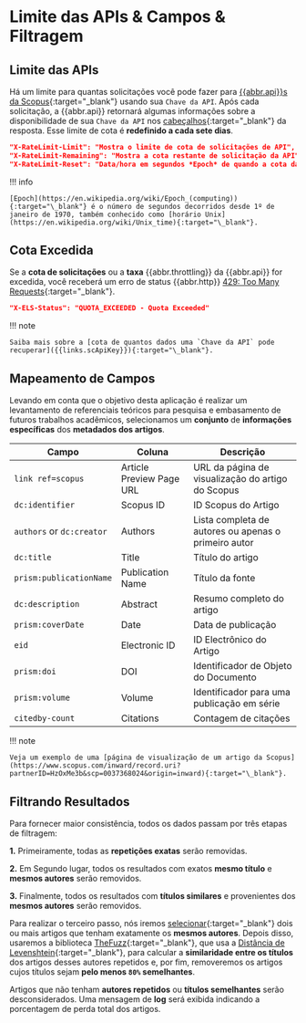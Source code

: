 # Limite das APIs & Campos & Filtragem

## Limite das APIs

Há um limite para quantas solicitações você pode fazer para [{{abbr.api}}s da Scopus]({{links.scApis}}){:target="\_blank"} usando sua `Chave da API`. Após cada solicitação, a {{abbr.api}} retornará algumas informações sobre a disponibilidade de sua `Chave da API` nos [cabeçalhos]({{links.scApiKey}}){:target="\_blank"} da resposta. Esse limite de cota é **redefinido a cada sete dias**.

```json
"X-RateLimit-Limit": "Mostra o limite de cota de solicitações de API",
"X-RateLimit-Remaining": "Mostra a cota restante de solicitação da API",
"X-RateLimit-Reset": "Data/hora em segundos *Epoch* de quando a cota da API será redefinida"
```

!!! info

    [Epoch](https://en.wikipedia.org/wiki/Epoch_(computing)){:target="\_blank"} é o número de segundos decorridos desde 1º de janeiro de 1970, também conhecido como [horário Unix](https://en.wikipedia.org/wiki/Unix_time){:target="\_blank"}.

## Cota Excedida

Se a **cota de solicitações** ou a **taxa** {{abbr.throttling}} da {{abbr.api}} for excedida, você receberá um erro de status {{abbr.http}} [429: Too Many Requests](https://developer.mozilla.org/en-US/docs/Web/HTTP/Status/429){:target="\_blank"}.

```json
"X-ELS-Status": "QUOTA_EXCEEDED - Quota Exceeded"
```

!!! note

    Saiba mais sobre a [cota de quantos dados uma `Chave da API` pode recuperar]({{links.scApiKey}}){:target="\_blank"}.

## Mapeamento de Campos

Levando em conta que o objetivo desta aplicação é realizar um levantamento de referenciais teóricos para pesquisa e embasamento de futuros trabalhos acadêmicos, selecionamos um **conjunto** de **informações específicas** dos **metadados dos artigos**.

| **Campo**                 | **Coluna**               | **Descrição**                                        |
| ------------------------- | ------------------------ | ---------------------------------------------------- |
| `link ref=scopus`         | Article Preview Page URL | URL da página de visualização do artigo do Scopus    |
| `dc:identifier`           | Scopus ID                | ID Scopus do Artigo                                  |
| `authors` or `dc:creator` | Authors                  | Lista completa de autores ou apenas o primeiro autor |
| `dc:title`                | Title                    | Título do artigo                                     |
| `prism:publicationName`   | Publication Name         | Título da fonte                                      |
| `dc:description`          | Abstract                 | Resumo completo do artigo                            |
| `prism:coverDate`         | Date                     | Data de publicação                                   |
| `eid`                     | Electronic ID            | ID Electrônico do Artigo                             |
| `prism:doi`               | DOI                      | Identificador de Objeto do Documento                 |
| `prism:volume`            | Volume                   | Identificador para uma publicação em série           |
| `citedby-count`           | Citations                | Contagem de citações                                 |

!!! note

    Veja um exemplo de uma [página de visualização de um artigo da Scopus](https://www.scopus.com/inward/record.uri?partnerID=HzOxMe3b&scp=0037368024&origin=inward){:target="\_blank"}.

## Filtrando Resultados

Para fornecer maior consistência, todos os dados passam por três etapas de filtragem:

**1.** Primeiramente, todas as **repetições exatas** serão removidas.<br>

**2.** Em Segundo lugar, todos os resultados com exatos **mesmo título** e **mesmos autores** serão removidos.<br>

**3.** Finalmente, todos os resultados com **títulos similares** e provenientes dos **mesmos autores** serão removidos.

Para realizar o terceiro passo, nós iremos [selecionar](https://pandas.pydata.org/pandas-docs/stable/reference/api/pandas.DataFrame.groupby.html){:target="\_blank"} dois ou mais artigos que tenham exatamente os **mesmos autores**. Depois disso, usaremos a biblioteca [TheFuzz](https://github.com/seatgeek/thefuzz){:target="\_blank"}, que usa a [Distância de Levenshtein](https://en.wikipedia.org/wiki/Levenshtein_distance){:target="\_blank"}, para calcular a **similaridade entre os títulos** dos artigos desses autores repetidos e, por fim, removeremos os artigos cujos títulos sejam **pelo menos `80%` semelhantes**.

Artigos que não tenham **autores repetidos** ou **títulos semelhantes** serão desconsiderados. Uma mensagem de **log** será exibida indicando a porcentagem de perda total dos artigos.
